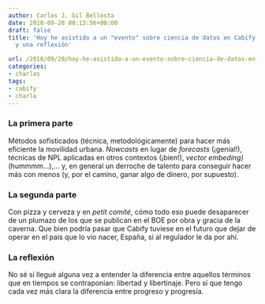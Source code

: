 ```yaml
---
author: Carlos J. Gil Bellosta
date: 2018-09-28 08:13:56+00:00
draft: false
title: 'Hoy he asistido a un "evento" sobre ciencia de datos en Cabify: dos partes
  y una reflexión'

url: /2018/09/28/hoy-he-asistido-a-un-evento-sobre-ciencia-de-datos-en-cabify-dos-partes-y-una-reflexion/
categories:
- charlas
tags:
- cabify
- charla
---
```


### La primera parte

Métodos sofisticados (técnica, metodológicamente) para hacer más eficiente la movilidad urbana. _Nowcasts_ en lugar de _forecasts_ (¡genial!), técnicas de NPL aplicadas en otros contextos (¡bien!), _vector embeding)_ (hummmm...),... y, en general un derroche de talento para conseguir hacer más con menos (y, por el camino, ganar algo de dinero, por supuesto).

### La segunda parte

Con pizza y cerveza y en _petit comité_, cómo todo eso puede desaparecer de un plumazo de los que se publican en el BOE por obra y gracia de la caverna. Que bien podría pasar que Cabify tuviese en el futuro que dejar de operar en el país que lo vio nacer, España, si al regulador le da por ahí.

### La reflexión

No sé si llegué alguna vez a entender la diferencia entre aquellos términos que en tiempos se contraponían: libertad y libertinaje. Pero sí que tengo cada vez más clara la diferencia entre progreso y progresía.